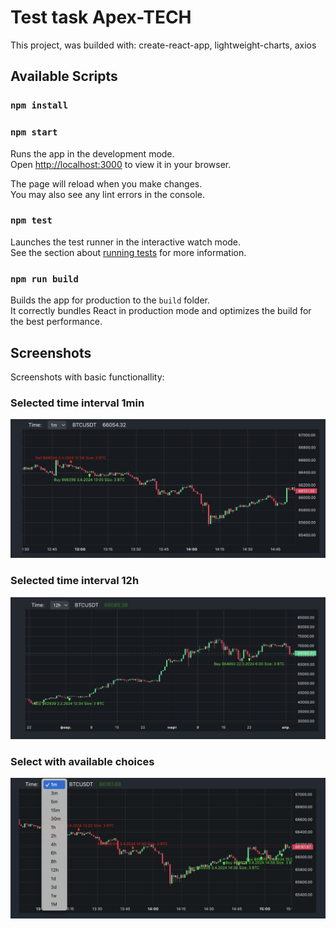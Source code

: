 # Test task Apex-TECH

This project, was builded with: create-react-app, lightweight-charts, axios

## Available Scripts

### `npm install`

### `npm start`

Runs the app in the development mode.\
Open [http://localhost:3000](http://localhost:3000) to view it in your browser.

The page will reload when you make changes.\
You may also see any lint errors in the console.

### `npm test`

Launches the test runner in the interactive watch mode.\
See the section about [running tests](https://facebook.github.io/create-react-app/docs/running-tests) for more information.

### `npm run build`

Builds the app for production to the `build` folder.\
It correctly bundles React in production mode and optimizes the build for the best performance.

## Screenshots

Screenshots with basic functionallity:

### Selected time interval 1min

![screen_apex_chart_1m.jpg](./screen_apex_chart_1m.jpg)

### Selected time interval 12h

![screen_apex_chart_12h.jpg](./screen_apex_chart_12h.jpg)

### Select with available choices

![screen_apex_chart_time.jpg](./screen_apex_chart_time.jpg)
